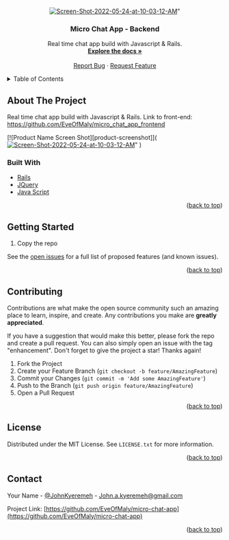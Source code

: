 <div id="top"></div>



<!-- PROJECT LOGO -->
<br />
<div align="center">
  <a href="https://github.com/EveOfMaly/micro-chat-app">
   <img src="https://i.ibb.co/m4DKP9K/Screen-Shot-2022-05-24-at-10-03-12-AM.png" alt="Screen-Shot-2022-05-24-at-10-03-12-AM" border="0"></a>" 
  </a>

<h3 align="center">Micro Chat App - Backend</h3>

  <p align="center">
    Real time chat app build with Javascript & Rails. 
    <br />
    <a href="https://github.com/EveOfMaly/micro-chat-app"><strong>Explore the docs »</strong></a>
    <br />
    <br />
    <a href="https://github.com/EveOfMaly/micro-chat-app/issues">Report Bug</a>
    ·
    <a href="https://github.com/EveOfMaly/micro-chat-app/issues">Request Feature</a>
  </p>
</div>



<!-- TABLE OF CONTENTS -->
<details>
  <summary>Table of Contents</summary>
  <ol>
    <li>
      <a href="#about-the-project">About The Project</a>
      <ul>
        <li><a href="#built-with">Built With</a></li>
      </ul>
    </li>
    <li>
      <a href="#getting-started">Getting Started</a>
    </li>
    <li><a href="#contributing">Contributing</a></li>
    <li><a href="#license">License</a></li>
    <li><a href="#contact">Contact</a></li>
    <li><a href="#acknowledgments">Acknowledgments</a></li>
  </ol>
</details>



<!-- ABOUT THE PROJECT -->
## About The Project

  Real time chat app build with Javascript & Rails. Link to front-end: https://github.com/EveOfMaly/micro_chat_app_frontend

[![Product Name Screen Shot][product-screenshot]](<a href="https://github.com/EveOfMaly/micro-chat-app">
   <img src="https://i.ibb.co/m4DKP9K/Screen-Shot-2022-05-24-at-10-03-12-AM.png" alt="Screen-Shot-2022-05-24-at-10-03-12-AM" border="0"></a>" 
  </a>)


### Built With

* [Rails](https://rubyonrails.org/)
* [JQuery](https://jquery.com)
* [Java Script](https://https://www.javascript.com/.com)

<p align="right">(<a href="#top">back to top</a>)</p>



<!-- GETTING STARTED -->
## Getting Started
1. Copy the repo 




See the [open issues](https://github.com/EveOfMaly/micro-chat-app/issues) for a full list of proposed features (and known issues).

<p align="right">(<a href="#top">back to top</a>)</p>



<!-- CONTRIBUTING -->
## Contributing

Contributions are what make the open source community such an amazing place to learn, inspire, and create. Any contributions you make are **greatly appreciated**.

If you have a suggestion that would make this better, please fork the repo and create a pull request. You can also simply open an issue with the tag "enhancement".
Don't forget to give the project a star! Thanks again!

1. Fork the Project
2. Create your Feature Branch (`git checkout -b feature/AmazingFeature`)
3. Commit your Changes (`git commit -m 'Add some AmazingFeature'`)
4. Push to the Branch (`git push origin feature/AmazingFeature`)
5. Open a Pull Request

<p align="right">(<a href="#top">back to top</a>)</p>



<!-- LICENSE -->
## License

Distributed under the MIT License. See `LICENSE.txt` for more information.

<p align="right">(<a href="#top">back to top</a>)</p>



<!-- CONTACT -->
## Contact

Your Name - [@JohnKyeremeh](https://twitter.com/JohnKyeremeh) - John.a.kyeremeh@gmail.com

Project Link: [https://github.com/EveOfMaly/micro-chat-app](https://github.com/EveOfMaly/micro-chat-app)

<p align="right">(<a href="#top">back to top</a>)</p>





